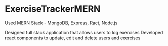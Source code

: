 # ExerciseTrackerMERN

 	
Used MERN Stack - MongoDB, Express, Ract, Node.js 

Designed full stack application that allows users to log exercises 
Developed react components to update, edit and delete users and exercises 
